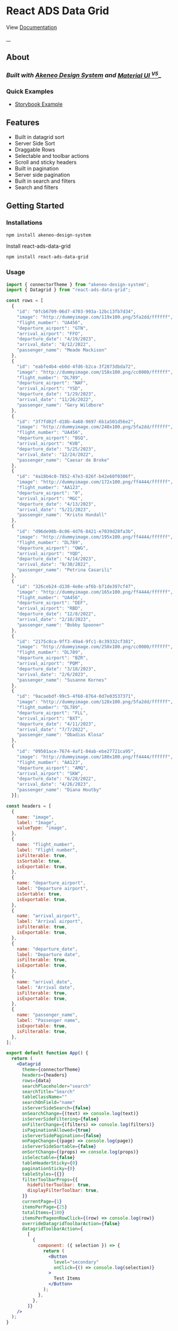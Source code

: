 # React ADS Data Grid

View [Documentation](https://www.chromatic.com/component?appId=6474affbba574942f11aa134&csfId=datagrid--default&buildNumber=1&k=6474b1c1eac33b89739969b9-1200-interactive-true&h=20&b=-11)

<a href="https://www.npmjs.com/package/react-ads-data-grid" target="_blank">
  <img alt="" src="https://img.shields.io/npm/v/react-ads-data-grid" />
</a>
<a href="https://www.npmjs.com/package/react-ads-data-grid" target="_blank">
  <img alt="" src="https://badgen.net/npm/dt/react-ads-data-grid?label=installs&icon=npm&color=blue" />
</a>
<a href="https://www.npmjs.com/package/react-ads-data-grid" target="_blank">
  <img alt="" src="https://img.shields.io/npm/dw/react-ads-data-grid" />
</a>
<a href="https://github.com/krishankantshandilya/react-ads-data-grid/blob/master/LICENSE" target="_blank">
  <img alt="" src="https://badgen.net/github/license/krishankantshandilya/react-ads-data-grid?color=blue" />
</a>

## About

### _Built with [Akeneo Design System](https://dsm.akeneo.com/) and [Material UI <sup>V5</sup>](https://mui.com/)__

### Quick Examples

 - [Storybook Example](https://master--6474affbba574942f11aa134.chromatic.com/?path=/story/datagrid--draggable-rows)

## Features

- Built in datagrid sort
- Server Side Sort
- Draggable Rows
- Selectable and toolbar actions
- Scroll and sticky headers
- Built in pagination
- Server side pagination
- Built in search and filters
- Search and filters

## Getting Started

### Installations

```bash
npm install akeneo-design-system
```

Install react-ads-data-grid

```bash
npm install react-ads-data-grid
```

### Usage

```jsx
import { connectorTheme } from "akeneo-design-system";
import { Datagrid } from "react-ads-data-grid";

const rows = [
  {
    "id": "0fcb6709-06d7-4703-993a-12bc13fb7d34",
    "image": "http://dummyimage.com/119x100.png/5fa2dd/ffffff",
    "flight_number": "UA456",
    "departure_airport": "GTN",
    "arrival_airport": "FFO",
    "departure_date": "4/19/2023",
    "arrival_date": "8/12/2022",
    "passenger_name": "Meade Mackison"
  },
  {
    "id": "eabfe4b4-eb0d-4fd6-b2ca-3f2873dbda72",
    "image": "http://dummyimage.com/158x100.png/cc0000/ffffff",
    "flight_number": "DL789",
    "departure_airport": "NAF",
    "arrival_airport": "YSD",
    "departure_date": "1/29/2023",
    "arrival_date": "11/26/2022",
    "passenger_name": "Gery Wildbore"
  },
  {
    "id": "3f7fd02f-d18b-4a68-9697-6b1a501d56e2",
    "image": "http://dummyimage.com/248x100.png/5fa2dd/ffffff",
    "flight_number": "UA456",
    "departure_airport": "BSQ",
    "arrival_airport": "KVB",
    "departure_date": "5/25/2023",
    "arrival_date": "12/24/2022",
    "passenger_name": "Caesar de Broke"
  },
  {
    "id": "4a18b4c0-7852-47e3-826f-b42e60f0306f",
    "image": "http://dummyimage.com/172x100.png/ff4444/ffffff",
    "flight_number": "AA123",
    "departure_airport": "0",
    "arrival_airport": "MGC",
    "departure_date": "4/13/2023",
    "arrival_date": "5/21/2023",
    "passenger_name": "Kristo Hundall"
  },
  {
    "id": "d96de98b-8c06-4d76-8421-e7039d28fa3b",
    "image": "http://dummyimage.com/195x100.png/ff4444/ffffff",
    "flight_number": "DL789",
    "departure_airport": "QWG",
    "arrival_airport": "YQD",
    "departure_date": "4/14/2023",
    "arrival_date": "9/30/2022",
    "passenger_name": "Petrina Casarili"
  },
  {
    "id": "326ceb24-d138-4e8e-af6b-b71de397cf47",
    "image": "http://dummyimage.com/165x100.png/ff4444/ffffff",
    "flight_number": "UA456",
    "departure_airport": "DEF",
    "arrival_airport": "RBD",
    "departure_date": "12/8/2022",
    "arrival_date": "2/10/2023",
    "passenger_name": "Bobby Spooner"
  },
  {
    "id": "2175c8ca-9ff3-49a4-9fc1-8c39332cf381",
    "image": "http://dummyimage.com/250x100.png/cc0000/ffffff",
    "flight_number": "DL789",
    "departure_airport": "BZR",
    "arrival_airport": "PQM",
    "departure_date": "3/18/2023",
    "arrival_date": "2/6/2023",
    "passenger_name": "Susanne Kornes"
  },
  {
    "id": "9acaebdf-99c5-4f60-8764-0d7e03537371",
    "image": "http://dummyimage.com/128x100.png/5fa2dd/ffffff",
    "flight_number": "DL789",
    "departure_airport": "FLL",
    "arrival_airport": "BXT",
    "departure_date": "4/11/2023",
    "arrival_date": "7/7/2022",
    "passenger_name": "Obadias Klosa"
  },
  {
    "id": "09501ace-7674-4af1-84ab-ebe27721ca95",
    "image": "http://dummyimage.com/180x100.png/ff4444/ffffff",
    "flight_number": "AA123",
    "departure_airport": "AMQ",
    "arrival_airport": "SKW",
    "departure_date": "6/28/2022",
    "arrival_date": "4/26/2023",
    "passenger_name": "Diana Houtby"
  }];

const headers = [
  {
    name: "image",
    label: "Image",
    valueType: "image",
  },
  {
    name: "flight_number",
    label: "Flight number",
    isFilterable: true,
    isSortable: true,
    isExportable: true,
  },
  {
    name: "departure_airport",
    label: "Departure airport",
    isSortable: true,
    isExportable: true,
  },
  {
    name: "arrival_airport",
    label: "Arrival airport",
    isFilterable: true,
    isExportable: true,
  },
  {
    name: "departure_date",
    label: "Departure date",
    isFilterable: true,
    isExportable: true,
  },
  {
    name: "arrival_date",
    label: "Arrival date",
    isFilterable: true,
    isExportable: true,
  },
  {
    name: "passenger_name",
    label: "Passenger name",
    isExportable: true,
    isFilterable: true,
  },
];

export default function App() {
  return (
    <Datagrid
      theme={connectorTheme}
      headers={headers}
      rows={data}
      searchPlaceholder="search"
      searchTitle="Search"
      tableClassName=""
      searchOnField="name"
      isServerSideSearch={false}
      onSearchChange={(text) => console.log(text)}
      isServerSideFiltering={false}
      onFilterChange={(filters) => console.log(filters)}
      isPaginationAllowed={true}
      isServerSidePagination={false}
      onPageChange={(page) => console.log(page)}
      isServerSideSortable={false}
      onSortChange={(props) => console.log(props)}
      isSelectable={false}
      tableHeaderSticky={0}
      paginationSticky={0}
      tableStyles={{}}
      filterToolbarProps={{
        hideFilterToolbar: true,
        displayFilterToolbar: true,
      }}
      currentPage={1}
      itemsPerPage={25}
      totalItems={100}
      itemsPerPageonRowClick={(row) => console.log(row)}
      overrideDatagridToolbarAction={false}
      datagridToolbarAction={
        [
          {
            component: ({ selection }) => {
              return (
                <Button
                  level="secondary"
                  onClick={() => console.log(selection)}
                >
                  Test Items
                </Button>
              );
            },
          },
        ]}
    />
  );
}
```